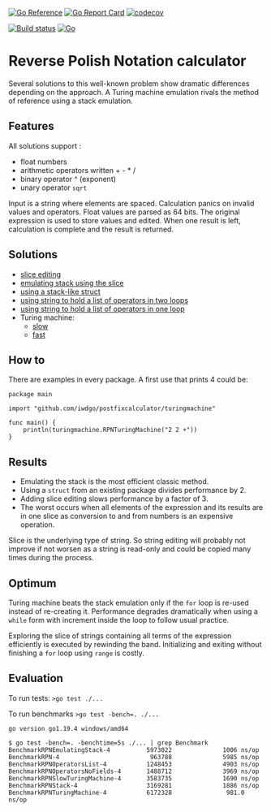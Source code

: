 [![Go Reference](https://pkg.go.dev/badge/github.com/iwdgo/postfixcalculator.svg)](https://pkg.go.dev/github.com/iwdgo/postfixcalculator)
[![Go Report Card](https://goreportcard.com/badge/github.com/iwdgo/postfixcalculator)](https://goreportcard.com/report/github.com/iwdgo/postfixcalculator)
[![codecov](https://codecov.io/gh/iwdgo/postfixcalculator/branch/master/graph/badge.svg)](https://codecov.io/gh/iWdGo/postfixcalculator)

[![Build status](https://ci.appveyor.com/api/projects/status/pnnlu9oovyo71d6q?svg=true)](https://ci.appveyor.com/project/iWdGo/postfixcalculator)
[![Go](https://github.com/iwdgo/postfixcalculator/actions/workflows/go.yml/badge.svg)](https://github.com/iwdgo/postfixcalculator/actions/workflows/go.yml)

# Reverse Polish Notation calculator

Several solutions to this well-known problem show dramatic differences depending on the approach.
A Turing machine emulation rivals the method of reference using a stack emulation.

## Features

All solutions support :
- float numbers
- arithmetic operators written + - * /
- binary operator ^ (exponent)
- unary operator `sqrt`

Input is a string where elements are spaced. Calculation panics on invalid values and operators.
Float values are parsed as 64 bits.
The original expression is used to store values and edited. When one result is left,
calculation is complete and the result is returned.

## Solutions

- [slice editing](https://pkg.go.dev/github.com/iwdgo/postfixcalculator/stack)
- [emulating stack using the slice](https://pkg.go.dev/github.com/iwdgo/postfixcalculator/emulatingstack)
- [using a stack-like struct](https://pkg.go.dev/github.com/iwdgo/postfixcalculator/emulatingstack)
- [using string to hold a list of operators in two loops](https://pkg.go.dev/github.com/iwdgo/postfixcalculator/operatorslist)
- [using string to hold a list of operators in one loop](https://pkg.go.dev/github.com/iwdgo/postfixcalculator/operatorsnofields)
- Turing machine:
  - [slow](https://pkg.go.dev/github.com/iwdgo/postfixcalculator/slowturingmachine)
  - [fast](https://pkg.go.dev/github.com/iwdgo/postfixcalculator/turingmachine)

## How to

There are examples in every package. A first use that prints 4 could be:

```
package main

import "github.com/iwdgo/postfixcalculator/turingmachine"

func main() {
	println(turingmachine.RPNTuringMachine("2 2 +"))
}

```

## Results

- Emulating the stack is the most efficient classic method.
- Using a `struct` from an existing package divides performance by 2.
- Adding slice editing slows performance by a factor of 3.
- The worst occurs when all elements of the expression and its results are in one slice as
conversion to and from numbers is an expensive operation.

Slice is the underlying type of string. So string editing will probably not improve if not worsen 
as a string is read-only and could be copied many times during the process.

## Optimum

Turing machine beats the stack emulation only if the `for` loop is re-used instead of re-creating it.
Performance degrades dramatically when using a `while` form with increment inside the loop to follow usual
practice.

Exploring the slice of strings containing all terms of the expression efficiently is executed by rewinding the band. 
Initializing and exiting without finishing a `for` loop using `range` is costly.

## Evaluation

To run tests: `>go test ./...`

To run benchmarks `>go test -bench=. ./...`

```
go version go1.19.4 windows/amd64

$ go test -bench=. -benchtime=5s ./... | grep Benchmark
BenchmarkRPNEmulatingStack-4          5973022              1006 ns/op
BenchmarkRPN-4                         963788              5985 ns/op
BenchmarkRPNOperatorsList-4           1248453              4903 ns/op
BenchmarkRPNOperatorsNoFields-4       1488712              3969 ns/op
BenchmarkRPNSlowTuringMachine-4       3583735              1690 ns/op
BenchmarkRPNStack-4                   3169281              1886 ns/op
BenchmarkRPNTuringMachine-4           6172328               981.0 ns/op

```
